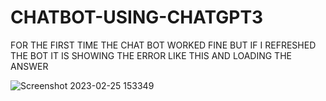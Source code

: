# CHATBOT-USING-CHATGPT3

FOR THE FIRST TIME THE CHAT BOT WORKED FINE BUT IF I REFRESHED THE BOT IT IS SHOWING THE ERROR LIKE THIS AND LOADING THE ANSWER


![Screenshot 2023-02-25 153349](https://user-images.githubusercontent.com/115074006/221351260-a440d9e2-2f64-4c44-9f3a-7c37322871ed.jpg)
